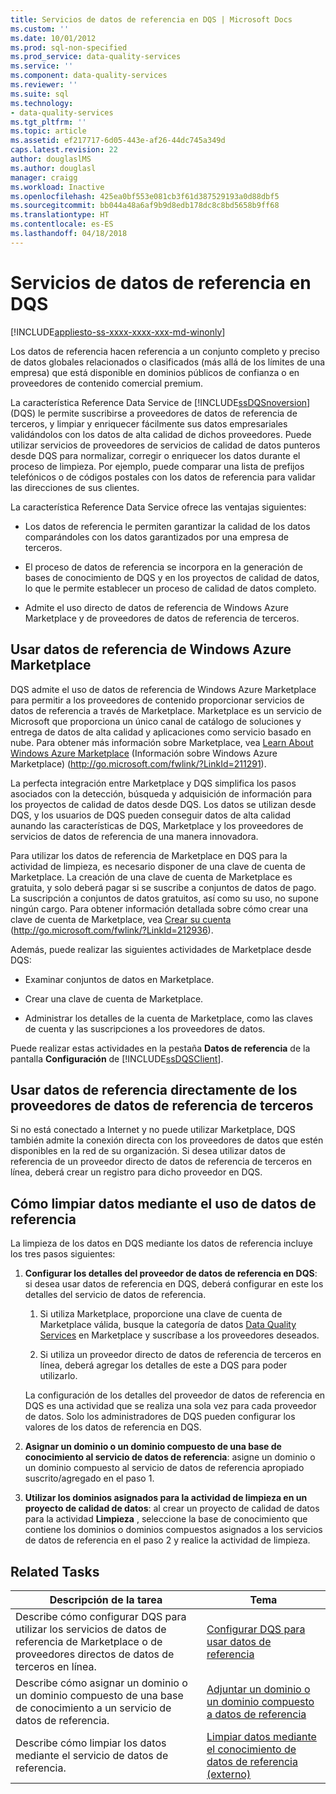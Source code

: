 ```yaml
---
title: Servicios de datos de referencia en DQS | Microsoft Docs
ms.custom: ''
ms.date: 10/01/2012
ms.prod: sql-non-specified
ms.prod_service: data-quality-services
ms.service: ''
ms.component: data-quality-services
ms.reviewer: ''
ms.suite: sql
ms.technology:
- data-quality-services
ms.tgt_pltfrm: ''
ms.topic: article
ms.assetid: ef217717-6d05-443e-af26-44dc745a349d
caps.latest.revision: 22
author: douglaslMS
ms.author: douglasl
manager: craigg
ms.workload: Inactive
ms.openlocfilehash: 425ea0bf553e081cb3f61d387529193a0d88dbf5
ms.sourcegitcommit: bb044a48a6af9b9d8edb178dc8c8bd5658b9ff68
ms.translationtype: HT
ms.contentlocale: es-ES
ms.lasthandoff: 04/18/2018
---
```

# <a name="reference-data-services-in-dqs"></a>Servicios de datos de referencia en DQS

[!INCLUDE[appliesto-ss-xxxx-xxxx-xxx-md-winonly](../includes/appliesto-ss-xxxx-xxxx-xxx-md-winonly.md)]

  Los datos de referencia hacen referencia a un conjunto completo y preciso de datos globales relacionados o clasificados (más allá de los límites de una empresa) que está disponible en dominios públicos de confianza o en proveedores de contenido comercial premium.  
  
 La característica Reference Data Service de [!INCLUDE[ssDQSnoversion](../includes/ssdqsnoversion-md.md)] (DQS) le permite suscribirse a proveedores de datos de referencia de terceros, y limpiar y enriquecer fácilmente sus datos empresariales validándolos con los datos de alta calidad de dichos proveedores. Puede utilizar servicios de proveedores de servicios de calidad de datos punteros desde DQS para normalizar, corregir o enriquecer los datos durante el proceso de limpieza. Por ejemplo, puede comparar una lista de prefijos telefónicos o de códigos postales con los datos de referencia para validar las direcciones de sus clientes.  
  
 La característica Reference Data Service ofrece las ventajas siguientes:  
  
-   Los datos de referencia le permiten garantizar la calidad de los datos comparándoles con los datos garantizados por una empresa de terceros.  
  
-   El proceso de datos de referencia se incorpora en la generación de bases de conocimiento de DQS y en los proyectos de calidad de datos, lo que le permite establecer un proceso de calidad de datos completo.  
  
-   Admite el uso directo de datos de referencia de Windows Azure Marketplace y de proveedores de datos de referencia de terceros.  
  
##  <a name="Marketplace"></a> Usar datos de referencia de Windows Azure Marketplace  
 DQS admite el uso de datos de referencia de Windows Azure Marketplace para permitir a los proveedores de contenido proporcionar servicios de datos de referencia a través de Marketplace. Marketplace es un servicio de Microsoft que proporciona un único canal de catálogo de soluciones y entrega de datos de alta calidad y aplicaciones como servicio basado en nube. Para obtener más información sobre Marketplace, vea [Learn About Windows Azure Marketplace](http://go.microsoft.com/fwlink/?LinkId=211291) (Información sobre Windows Azure Marketplace) (http://go.microsoft.com/fwlink/?LinkId=211291).  
  
 La perfecta integración entre Marketplace y DQS simplifica los pasos asociados con la detección, búsqueda y adquisición de información para los proyectos de calidad de datos desde DQS. Los datos se utilizan desde DQS, y los usuarios de DQS pueden conseguir datos de alta calidad aunando las características de DQS, Marketplace y los proveedores de servicios de datos de referencia de una manera innovadora.  
  
 Para utilizar los datos de referencia de Marketplace en DQS para la actividad de limpieza, es necesario disponer de una clave de cuenta de Marketplace. La creación de una clave de cuenta de Marketplace es gratuita, y solo deberá pagar si se suscribe a conjuntos de datos de pago. La suscripción a conjuntos de datos gratuitos, así como su uso, no supone ningún cargo. Para obtener información detallada sobre cómo crear una clave de cuenta de Marketplace, vea [Crear su cuenta](http://go.microsoft.com/fwlink/?LinkId=212936) (http://go.microsoft.com/fwlink/?LinkId=212936).  
  
 Además, puede realizar las siguientes actividades de Marketplace desde DQS:  
  
-   Examinar conjuntos de datos en Marketplace.  
  
-   Crear una clave de cuenta de Marketplace.  
  
-   Administrar los detalles de la cuenta de Marketplace, como las claves de cuenta y las suscripciones a los proveedores de datos.  
  
 Puede realizar estas actividades en la pestaña **Datos de referencia** de la pantalla **Configuración** de [!INCLUDE[ssDQSClient](../includes/ssdqsclient-md.md)].  
  
##  <a name="Direct"></a> Usar datos de referencia directamente de los proveedores de datos de referencia de terceros  
 Si no está conectado a Internet y no puede utilizar Marketplace, DQS también admite la conexión directa con los proveedores de datos que estén disponibles en la red de su organización. Si desea utilizar datos de referencia de un proveedor directo de datos de referencia de terceros en línea, deberá crear un registro para dicho proveedor en DQS.  
  
##  <a name="HowToCleanse"></a> Cómo limpiar datos mediante el uso de datos de referencia  
 La limpieza de los datos en DQS mediante los datos de referencia incluye los tres pasos siguientes:  
  
1.  **Configurar los detalles del proveedor de datos de referencia en DQS**: si desea usar datos de referencia en DQS, deberá configurar en este los detalles del servicio de datos de referencia.  
  
    1.  Si utiliza Marketplace, proporcione una clave de cuenta de Marketplace válida, busque la categoría de datos [Data Quality Services](http://go.microsoft.com/fwlink/?LinkId=227587) en Marketplace y suscríbase a los proveedores deseados.  
  
    2.  Si utiliza un proveedor directo de datos de referencia de terceros en línea, deberá agregar los detalles de este a DQS para poder utilizarlo.  
  
     La configuración de los detalles del proveedor de datos de referencia en DQS es una actividad que se realiza una sola vez para cada proveedor de datos. Solo los administradores de DQS pueden configurar los valores de los datos de referencia en DQS.  
  
2.  **Asignar un dominio o un dominio compuesto de una base de conocimiento al servicio de datos de referencia**: asigne un dominio o un dominio compuesto al servicio de datos de referencia apropiado suscrito/agregado en el paso 1.  
  
3.  **Utilizar los dominios asignados para la actividad de limpieza en un proyecto de calidad de datos**: al crear un proyecto de calidad de datos para la actividad **Limpieza** , seleccione la base de conocimiento que contiene los dominios o dominios compuestos asignados a los servicios de datos de referencia en el paso 2 y realice la actividad de limpieza.  
  
## <a name="related-tasks"></a>Related Tasks  
  
|Descripción de la tarea|Tema|  
|----------------------|-----------|  
|Describe cómo configurar DQS para utilizar los servicios de datos de referencia de Marketplace o de proveedores directos de datos de terceros en línea.|[Configurar DQS para usar datos de referencia](../data-quality-services/configure-dqs-to-use-reference-data.md)|  
|Describe cómo asignar un dominio o un dominio compuesto de una base de conocimiento a un servicio de datos de referencia.|[Adjuntar un dominio o un dominio compuesto a datos de referencia](../data-quality-services/attach-domain-or-composite-domain-to-reference-data.md)|  
|Describe cómo limpiar los datos mediante el servicio de datos de referencia.|[Limpiar datos mediante el conocimiento de datos de referencia &#40;externo&#41;](../data-quality-services/cleanse-data-using-reference-data-external-knowledge.md)|  
  
  
